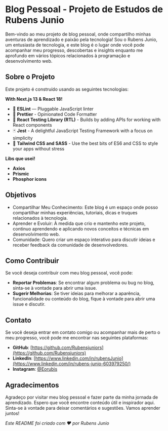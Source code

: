 # Blog Pessoal - Projeto de Estudos de Rubens Junio

Bem-vindo ao meu projeto de blog pessoal, onde compartilho minhas aventuras de aprendizado e paixão pela tecnologia! Sou o Rubens Junio, um entusiasta de tecnologia, e este blog é o lugar onde você pode acompanhar meu progresso, descobertas e insights enquanto me aprofundo em vários tópicos relacionados à programação e desenvolvimento web.

## Sobre o Projeto

Este projeto é construído usando as seguintes tecnologias:

**With Next.js 13 & React 18!**

- 📏 **ESLint** — Pluggable JavaScript linter
- 💖 **Prettier** - Opinionated Code Formatter
- 🐙 **React Testing Library (RTL)** - Builds by adding APIs for working with React components
- 🃏 **Jest** - A delightful JavaScript Testing Framework with a focus on simplicity
- 💅 **Tailwind CSS and SASS** - Use the best bits of ES6 and CSS to style your apps without stress

**Libs que usei!**

- **Axios**
- **Prismic**
- **Phosphor icons**

## Objetivos

- Compartilhar Meu Conhecimento: Este blog é um espaço onde posso compartilhar minhas experiências, tutoriais, dicas e truques relacionados à tecnologia.
- Aprender e Evoluir: À medida que crio e mantenho este projeto, continuo aprendendo e aplicando novos conceitos e técnicas em desenvolvimento web.
- Comunidade: Quero criar um espaço interativo para discutir ideias e receber feedback da comunidade de desenvolvedores.

## Como Contribuir

Se você deseja contribuir com meu blog pessoal, você pode:

- **Reportar Problemas**: Se encontrar algum problema ou bug no blog, sinta-se à vontade para abrir uma issue.
- **Sugerir Melhorias**: Se tiver ideias para melhorar a aparência, funcionalidade ou conteúdo do blog, fique à vontade para abrir uma issue e discutir.

## Contato

Se você deseja entrar em contato comigo ou acompanhar mais de perto o meu progresso, você pode me encontrar nas seguintes plataformas:

- **GitHub**: [https://github.com/Rubensjuniors](https://github.com/Rubensjuniors)
- **LinkedIn**: [https://www.linkedin.com/in/rubensJunio](https://www.linkedin.com/in/rubens-junio-603979250/)
- **Instagram**: [@Eorubis](https://www.instagram.com/eorubis)

## Agradecimentos

Agradeço por visitar meu blog pessoal e fazer parte da minha jornada de aprendizado. Espero que você encontre conteúdo útil e inspirador aqui. Sinta-se à vontade para deixar comentários e sugestões. Vamos aprender juntos!

_Este README foi criado com ❤️ por Rubens Junio_
